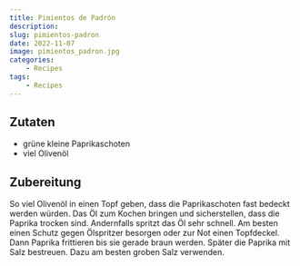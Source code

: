 ```yaml
---
title: Pimientos de Padrón
description: 
slug: pimientos-padron
date: 2022-11-07
image: pimientos_padron.jpg
categories:
    - Recipes
tags:
    - Recipes
---
```


## Zutaten

<ul>
<li>grüne kleine Paprikaschoten</li>
<li>viel Olivenöl</li>
</ul>

<h2 id="zubereitung">Zubereitung</h2>

<p>So viel Olivenöl in einen Topf geben, dass die Paprikaschoten fast bedeckt werden würden.
Das Öl zum Kochen bringen und sicherstellen, dass die Paprika trocken sind.
Andernfalls spritzt das Öl sehr schnell.
Am besten einen Schutz gegen Ölspritzer besorgen oder zur Not einen Topfdeckel.
Dann Paprika frittieren bis sie gerade braun werden.
Später die Paprika mit Salz bestreuen.
Dazu am besten groben Salz verwenden.</p>